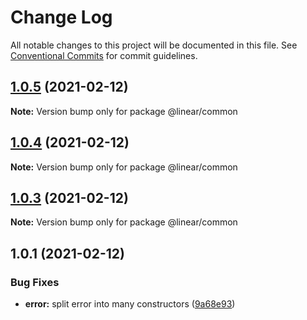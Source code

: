 # Change Log

All notable changes to this project will be documented in this file.
See [Conventional Commits](https://conventionalcommits.org) for commit guidelines.

## [1.0.5](https://github.com/linear/linear/compare/@linear/common@1.0.4...@linear/common@1.0.5) (2021-02-12)

**Note:** Version bump only for package @linear/common





## [1.0.4](https://github.com/linear/linear/compare/@linear/common@1.0.3...@linear/common@1.0.4) (2021-02-12)

**Note:** Version bump only for package @linear/common





## [1.0.3](https://github.com/linear/linear/compare/@linear/common@1.0.1...@linear/common@1.0.3) (2021-02-12)

**Note:** Version bump only for package @linear/common





## 1.0.1 (2021-02-12)

### Bug Fixes

- **error:** split error into many constructors ([9a68e93](https://github.com/linear/linear/commit/9a68e93aeb8d2a41e91a054ca2648d788fc1583e))
